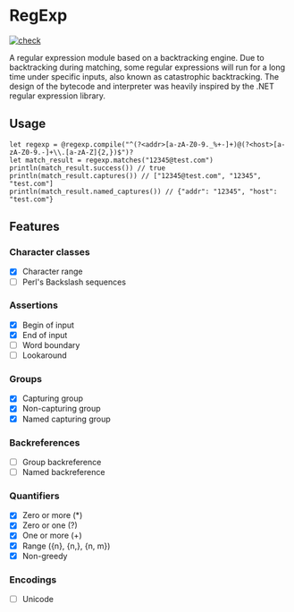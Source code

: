 # RegExp
[![check](https://github.com/yj-qin/regexp/actions/workflows/check.yml/badge.svg)](https://github.com/yj-qin/regexp/actions/workflows/check.yml)

A regular expression module based on a backtracking engine. Due to backtracking during matching, some regular expressions will run for a long time under specific inputs, also known as catastrophic backtracking.
The design of the bytecode and interpreter was heavily inspired by the .NET regular expression library.

## Usage

```
let regexp = @regexp.compile("^(?<addr>[a-zA-Z0-9._%+-]+)@(?<host>[a-zA-Z0-9.-]+\\.[a-zA-Z]{2,})$")?
let match_result = regexp.matches("12345@test.com")
println(match_result.success()) // true
println(match_result.captures()) // ["12345@test.com", "12345", "test.com"]
println(match_result.named_captures()) // {"addr": "12345", "host": "test.com"}
```

## Features

### Character classes

- [x] Character range
- [ ] Perl's Backslash sequences

### Assertions

- [x] Begin of input
- [x] End of input
- [ ] Word boundary
- [ ] Lookaround

### Groups

- [x] Capturing group
- [x] Non-capturing group
- [x] Named capturing group

### Backreferences

- [ ] Group backreference
- [ ] Named backreference

### Quantifiers

- [x] Zero or more (\*)
- [x] Zero or one (?)
- [x] One or more (+)
- [x] Range ({n}, {n,}, {n, m})
- [x] Non-greedy

### Encodings

- [ ] Unicode
